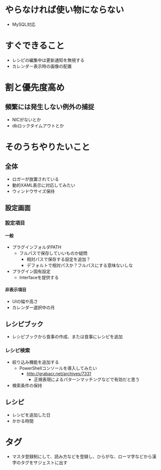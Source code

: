 # やらなければ使い物にならない
* MySQL対応

# すぐできること
* レシピの編集中は更新通知を無視する
* カレンダー表示時の画像の配置

# 割と優先度高め
## 頻繁には発生しない例外の捕捉
* NICがないとか
* dbロックタイムアウトとか

# そのうちやりたいこと
## 全体
* ロガーが放置されている
* 動的XAML表示に対応してみたい
* ウィンドウサイズ保持

## 設定画面
### 設定項目
#### 一般
* プラグインフォルダPATH
    * フルパスで保存していいものか疑問
        * 相対パスで保存する設定を追加？
        * デフォルトで相対パスか？フルパスにする意味ないしな
* プラグイン固有設定
    * Interfaceを提供する
#### 非表示項目
* UIの幅や高さ
* カレンダー選択中の月

## レシピブック
* レシピブックから食事の作成、または食事にレシピを追加

### レシピ検索
* 絞り込み機能を追加する
    * PowerShellコンソールを導入してみたい
        * http://grabacr.net/archives/7331
            * 正規表現によるパターンマッチングなどで有効だと思う
* 検索条件の保持

## レシピ
* レシピを追加した日
* かかる時間

# タグ
* マスタ登録制にして、読み方などを登録し、ひらがな、ローマ字などから漢字のタグをサジェストに出す